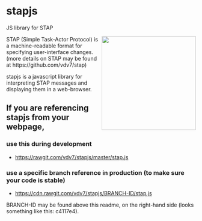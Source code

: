 # stapjs
JS library for STAP



<img src="https://raw.githubusercontent.com/vdv7/stap/master/pres/stap-icon.png" width=250 align=right>
STAP (Simple Task-Actor Protocol) is a machine-readable format for specifying user-interface changes. 
(more details on STAP may be found at https://github.com/vdv7/stap)

stapjs is a javascript library for interpreting STAP messages and displaying them in a web-browser.


## If you are referencing stapjs from your webpage,

### use this during development

* https://rawgit.com/vdv7/stapjs/master/stap.js

### use a specific branch reference in production (to make sure your code is stable)

* https://cdn.rawgit.com/vdv7/stapjs/BRANCH-ID/stap.js

BRANCH-ID may be found above this readme, on the right-hand side (looks something like this: c4117e4).
